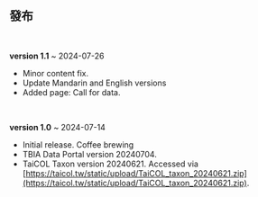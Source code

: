 ## 發布
<br>

**version 1.1** ~ 2024-07-26
- Minor content fix. 
- Update Mandarin and English versions <i class="fa-solid fa-language"></i>
- Added page: Call for data.

<br>

**version 1.0** ~ 2024-07-14
- Initial release. Coffee brewing <i class="fa-solid fa-mug-hot"></i>
- TBIA Data Portal version 20240704.
- TaiCOL Taxon version 20240621. Accessed via [https://taicol.tw/static/upload/TaiCOL_taxon_20240621.zip](https://taicol.tw/static/upload/TaiCOL_taxon_20240621.zip).



